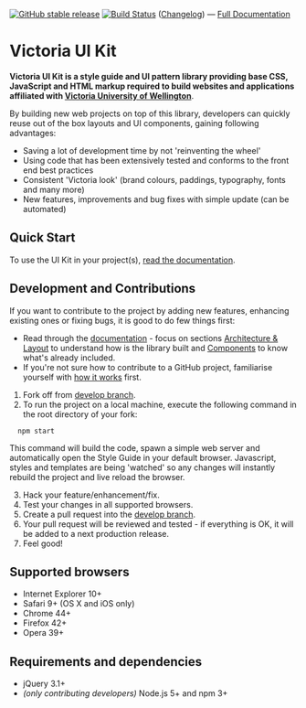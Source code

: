 [![GitHub stable release](https://img.shields.io/github/release/victoriauniversity/vuw-styleguide.svg?label=last%20stable%20release)]() 
[![Build Status](https://travis-ci.org/victoriauniversity/vuw-styleguide.svg)](https://travis-ci.org/victoriauniversity/vuw-styleguide) ([Changelog](https://github.com/victoriauniversity/vuw-styleguide/blob/develop/CHANGELOG.md)) &mdash; [Full Documentation](https://victoriauniversity.github.io/vuw-styleguide/)


# Victoria UI Kit

**Victoria UI Kit is a style guide and UI pattern library providing base CSS, JavaScript and HTML markup required to build websites and applications affiliated with [Victoria University of Wellington](www.victoria.ac.nz)**.

By building new web projects on top of this library, developers can quickly reuse out of the box layouts and UI components, gaining following advantages:

 * Saving a lot of development time by not 'reinventing the wheel'
 * Using code that has been extensively tested and conforms to the front end best practices
 * Consistent 'Victoria look' (brand colours, paddings, typography, fonts and many more)
 * New features, improvements and bug fixes with simple update (can be automated)





## Quick Start 

To use the UI Kit in your project(s), [read the documentation](https://victoriauniversity.github.io/vuw-styleguide/#start).





## Development and Contributions

If you want to contribute to the project by adding new features, enhancing existing ones or fixing bugs, it is good to do few things first:

* Read through the [documentation](https://victoriauniversity.github.io/vuw-styleguide/) - focus on sections [Architecture & Layout](https://victoriauniversity.github.io/vuw-styleguide/architecture-layout.html) to understand how is the library built and [Components](https://victoriauniversity.github.io/vuw-styleguide/architecture-layout.html) to know what's already included.
* If you're not sure how to contribute to a GitHub project, familiarise yourself with [how it works](https://git-scm.com/book/en/v2/GitHub-Contributing-to-a-Project) first.



1. Fork off from [develop branch](https://github.com/victoriauniversity/vuw-styleguide/tree/develop).
2. To run the project on a local machine, execute the following command in the root directory of your fork: 
```shell
  npm start
``` 
This command will build the code, spawn a simple web server and automatically open the Style Guide in your default browser. Javascript, styles and templates are being 'watched' so any changes will instantly rebuild the project and live reload the browser.

3. Hack your feature/enhancement/fix.
4. Test your changes in all supported browsers.
5. Create a pull request into the [develop branch](https://github.com/victoriauniversity/vuw-styleguide/tree/develop).
6. Your pull request will be reviewed and tested - if everything is OK, it will be added to a next production release. 
7. Feel good!





## Supported browsers

 * Internet Explorer 10+
 * Safari 9+ (OS X and iOS only)
 * Chrome 44+
 * Firefox 42+
 * Opera 39+





## Requirements and dependencies

 * jQuery 3.1+
 * *(only contributing developers)* Node.js 5+ and npm 3+
